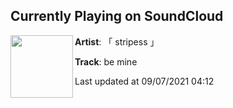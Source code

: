 ## Currently Playing on SoundCloud

[<img align="left" width="100" src="https://i1.sndcdn.com/artworks-Iql3Tcg8hM2d-0-t500x500.jpg">](https://soundcloud.com/stripess/be-mine-3)

**Artist**: 「 stripess 」 

**Track**: be mine

Last updated at 09/07/2021 04:12
